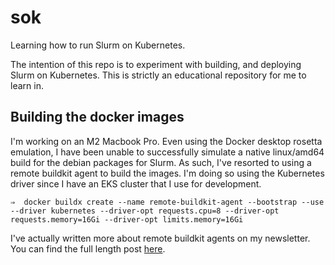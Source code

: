 # sok

Learning how to run Slurm on Kubernetes.

The intention of this repo is to experiment with building, and deploying Slurm
on Kubernetes. This is strictly an educational repository for me to learn in.

## Building the docker images

I'm working on an M2 Macbook Pro. Even using the Docker desktop rosetta
emulation, I have been unable to successfully simulate a native linux/amd64
build for the debian packages for Slurm. As such, I've resorted to using a
remote buildkit agent to build the images. I'm doing so using the Kubernetes
driver since I have an EKS cluster that I use for development.

```
⇒  docker buildx create --name remote-buildkit-agent --bootstrap --use --driver kubernetes --driver-opt requests.cpu=8 --driver-opt requests.memory=16Gi --driver-opt limits.memory=16Gi
```

I've actually written more about remote buildkit agents on my newsletter. You
can find the full length post
[here](https://www.sliceofexperiments.com/p/a-comprehensive-guide-for-the-fastest).
